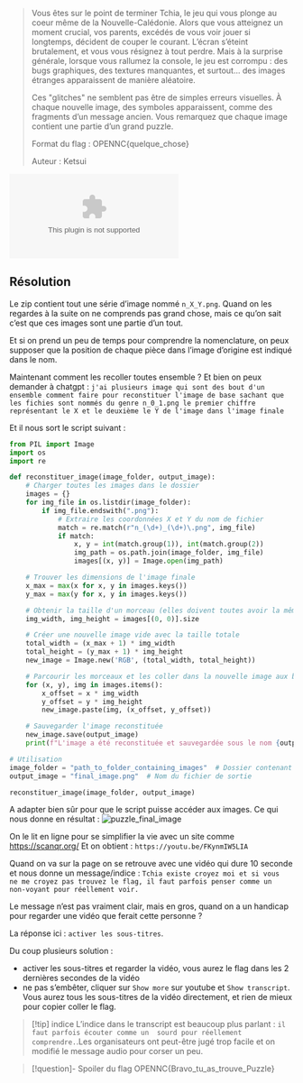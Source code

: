 > Vous êtes sur le point de terminer Tchia, le jeu qui vous plonge au coeur même de la Nouvelle-Calédonie. Alors que vous atteignez un moment crucial, vos parents, excédés de vous voir jouer si longtemps, décident de couper le courant. L’écran s’éteint brutalement, et vous vous résignez à tout perdre. Mais à la surprise générale, lorsque vous rallumez la console, le jeu est corrompu : des bugs graphiques, des textures manquantes, et surtout... des images étranges apparaissent de manière aléatoire.
> 
> Ces "glitches" ne semblent pas être de simples erreurs visuelles. À chaque nouvelle image, des symboles apparaissent, comme des fragments d’un message ancien. Vous remarquez que chaque image contient une partie d’un grand puzzle.
> 
> Format du flag : OPENNC{quelque_chose}
> 
> Auteur : Ketsui


![challenge](../../../../attachements/challenge.zip)
## Résolution

Le zip contient tout une série d’image nommé `n_X_Y.png`.
Quand on les regardes à la suite on ne comprends pas grand chose, mais ce qu’on sait c’est que ces images sont une partie d’un tout.

Et si on prend un peu de temps pour comprendre la nomenclature, on peux supposer que la position de chaque pièce dans l’image d’origine est indiqué dans le nom.

Maintenant comment les recoller toutes ensemble ? Et bien on peux demander à chatgpt : `j'ai plusieurs image qui sont des bout d'un ensemble comment faire pour reconstituer l'image de base sachant que les fichies sont nommés du genre n_0_1.png le premier chiffre représentant le X et le deuxième le Y de l'image dans l'image finale`

Et il nous sort le script suivant :

```python
from PIL import Image
import os
import re

def reconstituer_image(image_folder, output_image):
    # Charger toutes les images dans le dossier
    images = {}
    for img_file in os.listdir(image_folder):
        if img_file.endswith(".png"):
            # Extraire les coordonnées X et Y du nom de fichier
            match = re.match(r"n_(\d+)_(\d+)\.png", img_file)
            if match:
                x, y = int(match.group(1)), int(match.group(2))
                img_path = os.path.join(image_folder, img_file)
                images[(x, y)] = Image.open(img_path)

    # Trouver les dimensions de l'image finale
    x_max = max(x for x, y in images.keys())
    y_max = max(y for x, y in images.keys())

    # Obtenir la taille d'un morceau (elles doivent toutes avoir la même taille)
    img_width, img_height = images[(0, 0)].size

    # Créer une nouvelle image vide avec la taille totale
    total_width = (x_max + 1) * img_width
    total_height = (y_max + 1) * img_height
    new_image = Image.new('RGB', (total_width, total_height))

    # Parcourir les morceaux et les coller dans la nouvelle image aux bonnes coordonnées
    for (x, y), img in images.items():
        x_offset = x * img_width
        y_offset = y * img_height
        new_image.paste(img, (x_offset, y_offset))

    # Sauvegarder l'image reconstituée
    new_image.save(output_image)
    print(f"L'image a été reconstituée et sauvegardée sous le nom {output_image}")

# Utilisation
image_folder = "path_to_folder_containing_images"  # Dossier contenant les morceaux d'images
output_image = "final_image.png"  # Nom du fichier de sortie

reconstituer_image(image_folder, output_image)
```

A adapter bien sûr pour que le script puisse accéder aux images. Ce qui nous donne en résultat : 
![puzzle_final_image](../../../../attachements/puzzle_final_image.png)

On le lit en ligne pour se simplifier la vie avec un site comme https://scanqr.org/
Et on obtient : `https://youtu.be/FKynmIW5LIA`

Quand on va sur la page on se retrouve avec une vidéo qui dure 10 seconde et nous donne un message/indice :
`Tchia existe croyez moi et si vous  ne me croyez pas trouvez le flag, il faut parfois penser comme un  non-voyant pour réellement voir.`

Le message n’est pas vraiment clair, mais en gros, quand on a un handicap pour regarder une vidéo que ferait cette personne ?

La réponse ici : `activer les sous-titres`.

Du coup plusieurs solution :
* activer les sous-titres et regarder la vidéo, vous aurez le flag dans les 2 dernières secondes de la vidéo
* ne pas s’embêter, cliquer sur `Show more` sur youtube et `Show transcript`. Vous aurez tous les sous-titres de la vidéo directement, et rien de mieux pour copier coller le flag.

>[!tip] indice
>L’indice dans le transcript est beaucoup plus parlant : `il faut parfois écouter comme un  sourd pour réellement comprendre.`.Les organisateurs ont peut-être jugé trop facile et on modifié le message audio pour corser un peu.


>[!question]- Spoiler du flag
> OPENNC{Bravo_tu_as_trouve_Puzzle}


